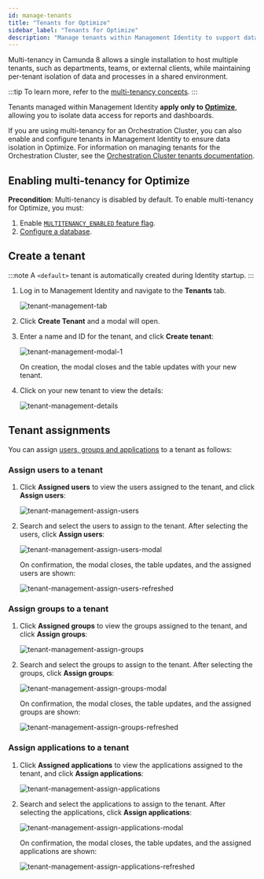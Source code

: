 ```yaml
---
id: manage-tenants
title: "Tenants for Optimize"
sidebar_label: "Tenants for Optimize"
description: "Manage tenants within Management Identity to support data isolation in Optimize."
---
```


Multi-tenancy in Camunda 8 allows a single installation to host multiple tenants, such as departments, teams, or external clients, while maintaining per-tenant isolation of data and processes in a shared environment.

:::tip
To learn more, refer to the [multi-tenancy concepts](/components/concepts/multi-tenancy.md).
:::

Tenants managed within Management Identity **apply only to [Optimize](../optimize/overview.md)**, allowing you to isolate data access for reports and dashboards.

If you are using multi-tenancy for an Orchestration Cluster, you can also enable and configure tenants in Management Identity to ensure data isolation in Optimize. For information on managing tenants for the Orchestration Cluster, see the [Orchestration Cluster tenants documentation](/components/identity/tenant.md).

## Enabling multi-tenancy for Optimize

**Precondition**: Multi-tenancy is disabled by default. To enable multi-tenancy for Optimize, you must:

1. Enable [`MULTITENANCY_ENABLED` feature flag](/self-managed/components/management-identity/miscellaneous/configuration-variables.md#feature-flags).
2. [Configure a database](/self-managed/components/management-identity/miscellaneous/configuration-variables.md#database-configuration).

## Create a tenant

:::note
A `<default>` tenant is automatically created during Identity startup.
:::

1. Log in to Management Identity and navigate to the **Tenants** tab.

   ![tenant-management-tab](./img/tenant-management-tab.png)

2. Click **Create Tenant** and a modal will open.

3. Enter a name and ID for the tenant, and click **Create tenant**:

   ![tenant-management-modal-1](./img/tenant-management-modal-1.png)

   On creation, the modal closes and the table updates with your new tenant.

4. Click on your new tenant to view the details:

   ![tenant-management-details](./img/tenant-management-details.png)

## Tenant assignments

You can assign [users, groups and applications](./application-user-group-role-management/identity-application-user-group-role-management-overview.md) to a tenant as follows:

### Assign users to a tenant

1. Click **Assigned users** to view the users assigned to the tenant, and click **Assign users**:

   ![tenant-management-assign-users](./img/tenant-management-assign-users-tab.png)

1. Search and select the users to assign to the tenant. After selecting the users, click **Assign users**:

   ![tenant-management-assign-users-modal](./img/tenant-management-assign-users-modal.png)

   On confirmation, the modal closes, the table updates, and the assigned users are shown:

   ![tenant-management-assign-users-refreshed](./img/tenant-management-assign-users-refreshed.png)

### Assign groups to a tenant

1. Click **Assigned groups** to view the groups assigned to the tenant, and click **Assign groups**:

   ![tenant-management-assign-groups](./img/tenant-management-assign-groups-tab.png)

1. Search and select the groups to assign to the tenant. After selecting the groups, click **Assign groups**:

   ![tenant-management-assign-groups-modal](./img/tenant-management-assign-groups-modal.png)

   On confirmation, the modal closes, the table updates, and the assigned groups are shown:

   ![tenant-management-assign-groups-refreshed](./img/tenant-management-assign-groups-refreshed.png)

### Assign applications to a tenant

1. Click **Assigned applications** to view the applications assigned to the tenant, and click **Assign applications**:

   ![tenant-management-assign-applications](./img/tenant-management-assign-applications-tab.png)

1. Search and select the applications to assign to the tenant. After selecting the applications, click **Assign applications**:

   ![tenant-management-assign-applications-modal](./img/tenant-management-assign-applications-modal.png)

   On confirmation, the modal closes, the table updates, and the assigned applications are shown:

   ![tenant-management-assign-applications-refreshed](./img/tenant-management-assign-applications-refreshed.png)
